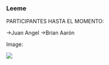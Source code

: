 ### Leeme


PARTICIPANTES HASTA EL MOMENTO:

->Juan Angel
->Brian Aarón


Image:

![](https://concepto.de/wp-content/uploads/2014/08/programacion-2-e1551291144973.jpg)
